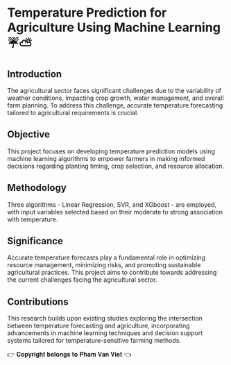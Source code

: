 # Temperature Prediction for Agriculture Using Machine Learning ☔⛅

## Introduction

The agricultural sector faces significant challenges due to the variability of weather conditions, impacting crop growth, water management, and overall farm planning. To address this challenge, accurate temperature forecasting tailored to agricultural requirements is crucial.

## Objective
This project focuses on developing temperature prediction models using machine learning algorithms to empower farmers in making informed decisions regarding planting timing, crop selection, and resource allocation.

## Methodology
Three algorithms - Linear Regression, SVR, and XGboost - are employed, with input variables selected based on their moderate to strong association with temperature.

## Significance
Accurate temperature forecasts play a fundamental role in optimizing resource management, minimizing risks, and promoting sustainable agricultural practices. This project aims to contribute towards addressing the current challenges facing the agricultural sector.

## Contributions
This research builds upon existing studies exploring the intersection between temperature forecasting and agriculture, incorporating advancements in machine learning techniques and decision support systems tailored for temperature-sensitive farming methods.


👉 𝐂𝐨𝐩𝐲𝐫𝐢𝐠𝐡𝐭 𝐛𝐞𝐥𝐨𝐧𝐠𝐬 𝐭𝐨 𝐏𝐡𝐚𝐦 𝐕𝐚𝐧 𝐕𝐢𝐞𝐭 👈
